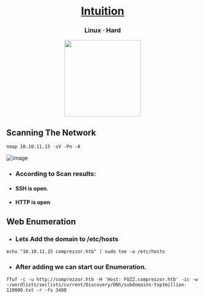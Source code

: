 # <div align="center">[Intuition]()</div>
### <div align="center">Linux · Hard</div>

<div align="center">
  <img src="https://labs.hackthebox.com/storage/avatars/464537cc0d3e9962fc598767bff7b1f1.png" height="200" align="center"></img>
</div>

## Scanning The Network
```
nmap 10.10.11.15 -sV -Pn -A
```
![image](https://github.com/user-attachments/assets/46570475-061d-4702-8515-a7040f40888a)

* ### According to Scan results:
* #### SSH is open.
* #### HTTP is open

## Web Enumeration
* ### Lets Add the domain to /etc/hosts
```
echo "10.10.11.15 comprezzor.htb" | sudo tee -a /etc/hosts
```
* ### After adding we can start our Enumeration.
```
ffuf -c -u http://comprezzor.htb -H 'Host: FUZZ.comprezzor.htb' -ic -w ~/wordlists/seclists/current/Discovery/DNS/subdomains-top1million-110000.txt -r -fs 3408
```
